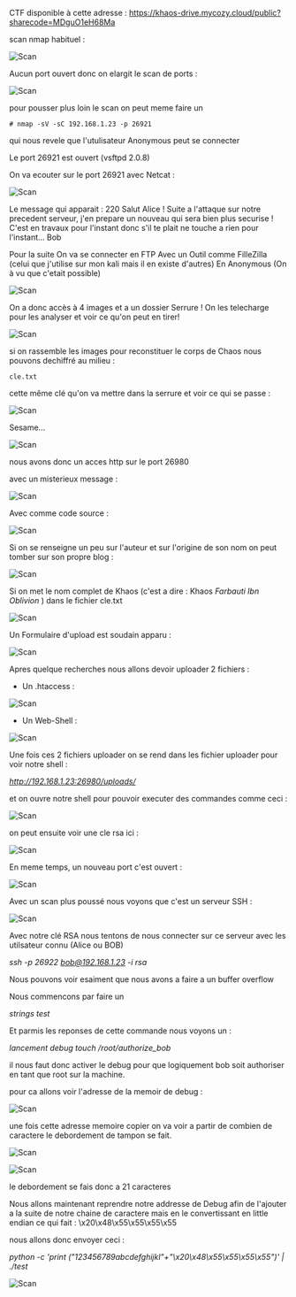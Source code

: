 CTF disponible à cette adresse : https://khaos-drive.mycozy.cloud/public?sharecode=MDguO1eH68Ma

scan nmap habituel : 

![Scan](https://user-images.githubusercontent.com/39098396/59051726-df527480-888d-11e9-96f8-8e31c705948c.png)

Aucun port ouvert donc on elargit le scan de ports : 

![Scan](https://user-images.githubusercontent.com/39098396/59051726-df527480-888d-11e9-96f8-8e31c705948c.png)

pour pousser plus loin le scan on peut meme faire un 

```# nmap -sV -sC 192.168.1.23 -p 26921``` 

qui nous revele que l'utulisateur Anonymous peut se connecter 

Le port 26921 est ouvert (vsftpd 2.0.8) 

On va ecouter sur le port 26921 avec Netcat : 

![Scan](https://user-images.githubusercontent.com/39098396/59052385-4ae91180-888f-11e9-8e26-bbd2e8582294.png)

Le message qui apparait : 220 Salut Alice ! Suite a l'attaque sur notre precedent serveur, j'en prepare un nouveau qui sera bien plus securise ! C'est en travaux pour l'instant donc s'il te plait ne touche a rien pour l'instant... Bob


Pour la suite On va se connecter en FTP Avec un Outil comme FilleZilla (celui que j'utilise sur mon kali mais il en existe d'autres) En Anonymous (On à vu que c'etait possible)

![Scan](https://user-images.githubusercontent.com/39098396/59053458-c8ae1c80-8891-11e9-9d44-64f0ee84f0d3.png)

On a donc accès à 4 images et a un dossier Serrure ! On les telecharge pour les analyser et voir ce qu'on peut en tirer!

![Scan](https://user-images.githubusercontent.com/39098396/59053607-16c32000-8892-11e9-99f8-1d10ab9c49c6.png)

si on rassemble les images pour reconstituer le corps de Chaos nous pouvons dechiffré au milieu : 

```cle.txt```

cette même clé qu'on va mettre dans la serrure et voir ce qui se passe : 

![Scan](https://user-images.githubusercontent.com/39098396/59113195-e5575c80-8944-11e9-96e4-1c898728821c.png)

Sesame...

![Scan](https://user-images.githubusercontent.com/39098396/59113895-43387400-8946-11e9-95b2-f3349fac0d4f.png)

nous avons donc un acces http sur le port 26980

avec un misterieux message : 

![Scan](https://user-images.githubusercontent.com/39098396/59130093-c5d52980-896e-11e9-8caa-ec5ff44e173b.png)

Avec comme code source : 

![Scan](https://user-images.githubusercontent.com/39098396/59130296-5ad82280-896f-11e9-953e-79c4abd1b7af.png)

Si on se renseigne un peu sur l'auteur et sur l'origine de son nom on peut tomber sur son propre blog : 

![Scan](https://user-images.githubusercontent.com/39098396/59135092-fc667080-897d-11e9-8332-d137d40ddb2b.png)

Si on met le nom complet de Khaos (c'est a dire : Khaos _Farbauti Ibn Oblivion_ ) dans le fichier cle.txt

![Scan](https://user-images.githubusercontent.com/39098396/59135266-9af2d180-897e-11e9-8771-6422ec91c063.png)


Un Formulaire d'upload est soudain apparu :


![Scan](https://user-images.githubusercontent.com/39098396/59135424-22404500-897f-11e9-84dc-67ba6fa0384b.png)

Apres quelque recherches nous allons devoir uploader 2 fichiers :
  - Un .htaccess : 
  
  
  ![Scan](https://user-images.githubusercontent.com/39098396/59339404-6a0af780-8d04-11e9-90da-31c11ba3bdaf.png)
  
  - Un Web-Shell : 
  
  
   ![Scan](https://user-images.githubusercontent.com/39098396/59339558-ae969300-8d04-11e9-8dc7-bb87837fbca5.png)
   
 Une fois ces 2 fichiers uploader 
 on se rend dans les fichier uploader pour voir notre shell : 
 
 _http://192.168.1.23:26980/uploads/_
 
 et on ouvre notre shell pour pouvoir executer des commandes comme ceci : 
 
 
 ![Scan](https://user-images.githubusercontent.com/39098396/59340256-ece08200-8d05-11e9-8b04-d6c0c6c022e7.png)


on peut ensuite voir une cle rsa ici : 


 ![Scan](https://user-images.githubusercontent.com/39098396/59344231-f1109d80-8d0d-11e9-9afc-a5a78f8d4b39.png)
  
  
En meme temps, un nouveau port c'est ouvert : 


![Scan](https://user-images.githubusercontent.com/39098396/59344499-801db580-8d0e-11e9-9173-c87ea992fb1c.png)

Avec un scan plus poussé nous voyons que c'est un serveur SSH : 

![Scan](https://user-images.githubusercontent.com/39098396/59344697-e4d91000-8d0e-11e9-81be-b2cf088928f9.png)

Avec notre clé RSA nous tentons de nous connecter sur ce serveur avec les utilsateur connu (Alice ou BOB)


_ssh -p 26922 bob@192.168.1.23 -i rsa_

Nous pouvons voir esaiment que nous avons a faire a un buffer overflow 

Nous commencons par faire un 

_strings test_ 

Et parmis les reponses de cette commande nous voyons un : 

*lancement debug*
*touch /root/authorize_bob*

il nous faut donc activer le debug pour que logiquement bob soit authoriser en tant que root sur la machine.

pour ca allons voir l'adresse de la memoir de debug : 

![Scan](https://user-images.githubusercontent.com/39098396/62121038-1ad45280-b2c3-11e9-8d71-437cc52dfc02.png)

une fois cette adresse memoire copier on va voir a partir de combien de caractere le debordement de tampon se fait.

![Scan](https://user-images.githubusercontent.com/39098396/62121542-18262d00-b2c4-11e9-8a66-5e868608cd29.png)


![Scan](https://user-images.githubusercontent.com/39098396/62122510-270ddf00-b2c6-11e9-96a6-c54ab458593d.png)

le debordement se fais donc a 21 caracteres

Nous allons maintenant reprendre notre addresse de Debug afin de l'ajouter a la suite de notre chaine de caractere 
mais en le convertissant en little endian ce qui fait : 
\x20\x48\x55\x55\x55\x55

nous allons donc envoyer ceci : 

_python -c 'print ("123456789abcdefghijkl"+"\x20\x48\x55\x55\x55\x55")' | ./test_

![Scan](https://user-images.githubusercontent.com/39098396/62122914-0f832600-b2c7-11e9-9bed-25cd02087321.png)
